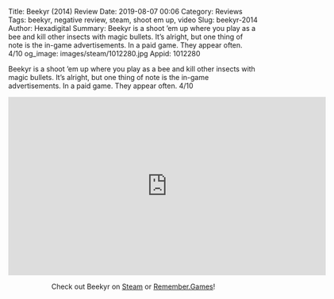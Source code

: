 Title: Beekyr (2014) Review
Date: 2019-08-07 00:06
Category: Reviews
Tags: beekyr, negative review, steam, shoot em up, video
Slug: beekyr-2014
Author: Hexadigital
Summary: Beekyr is a shoot ’em up where you play as a bee and kill other insects with magic bullets. It’s alright, but one thing of note is the in-game advertisements. In a paid game. They appear often. 4/10
og_image: images/steam/1012280.jpg
Appid: 1012280

Beekyr is a shoot ’em up where you play as a bee and kill other insects with magic bullets. It’s alright, but one thing of note is the in-game advertisements. In a paid game. They appear often. 4/10

<center><iframe src="https://www.youtube.com/embed/f-DXluN347Y?feature=oembed" allow="accelerometer; autoplay; encrypted-media; gyroscope; picture-in-picture" width="640" height="360" frameborder="0"></iframe>

Check out Beekyr on [Steam](https://store.steampowered.com/app/1012280/?curator_clanid=34633900) or [Remember.Games](https://remember.games/game/2462/)!</center>